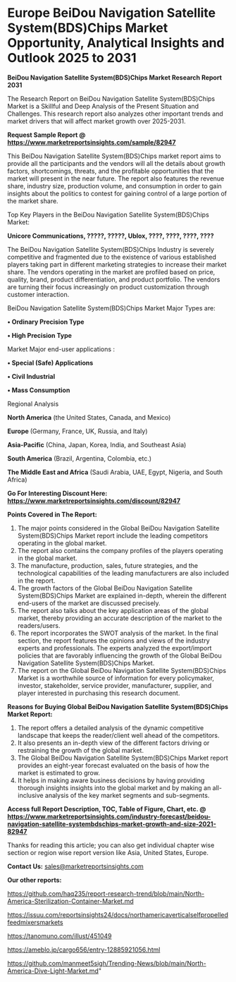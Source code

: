 # Europe BeiDou Navigation Satellite System(BDS)Chips Market Opportunity, Analytical Insights and Outlook 2025 to 2031

<strong>BeiDou Navigation Satellite System(BDS)Chips Market Research Report 2031</strong>

The Research Report on BeiDou Navigation Satellite System(BDS)Chips Market is a Skillful and Deep Analysis of the Present Situation and Challenges. This research report also analyzes other important trends and market drivers that will affect market growth over 2025-2031.

<strong>Request Sample Report @ <a href=https://www.marketreportsinsights.com/sample/82947>https://www.marketreportsinsights.com/sample/82947</a></strong>

This BeiDou Navigation Satellite System(BDS)Chips market report aims to provide all the participants and the vendors will all the details about growth factors, shortcomings, threats, and the profitable opportunities that the market will present in the near future. The report also features the revenue share, industry size, production volume, and consumption in order to gain insights about the politics to contest for gaining control of a large portion of the market share.

Top Key Players in the BeiDou Navigation Satellite System(BDS)Chips Market:

<strong>Unicore Communications, ?????, ?????, Ublox, ????, ????, ????, ????</strong>

The BeiDou Navigation Satellite System(BDS)Chips Industry is severely competitive and fragmented due to the existence of various established players taking part in different marketing strategies to increase their market share. The vendors operating in the market are profiled based on price, quality, brand, product differentiation, and product portfolio. The vendors are turning their focus increasingly on product customization through customer interaction.

BeiDou Navigation Satellite System(BDS)Chips Market Major Types are:

<strong>• Ordinary Precision Type

• High Precision Type</strong>

Market Major end-user applications :

<strong>• Special (Safe) Applications

• Civil Industrial

• Mass Consumption</strong>

Regional Analysis

</u><strong><b>North America</b></strong> (the United States, Canada, and Mexico)

<strong><b>Europe </b></strong>(Germany, France, UK, Russia, and Italy)

<strong><b>Asia-Pacific</b></strong> (China, Japan, Korea, India, and Southeast Asia)

<strong><b>South America</b></strong> (Brazil, Argentina, Colombia, etc.)

<strong><b>The Middle East and Africa</b></strong> (Saudi Arabia, UAE, Egypt, Nigeria, and South Africa)

<strong>Go For Interesting Discount Here: <a href=https://www.marketreportsinsights.com/discount/82947>https://www.marketreportsinsights.com/discount/82947</a></strong>

<strong>Points Covered in The Report:</strong>
<ol>
  <li>The major points considered in the Global BeiDou Navigation Satellite System(BDS)Chips Market report include the leading competitors operating in the global market.</li>
  <li>The report also contains the company profiles of the players operating in the global market.</li>
  <li>The manufacture, production, sales, future strategies, and the technological capabilities of the leading manufacturers are also included in the report.</li>
  <li>The growth factors of the Global BeiDou Navigation Satellite System(BDS)Chips Market are explained in-depth, wherein the different end-users of the market are discussed precisely.</li>
  <li>The report also talks about the key application areas of the global market, thereby providing an accurate description of the market to the readers/users.</li>
  <li>The report incorporates the SWOT analysis of the market. In the final section, the report features the opinions and views of the industry experts and professionals. The experts analyzed the export/import policies that are favorably influencing the growth of the Global BeiDou Navigation Satellite System(BDS)Chips Market.</li>
  <li>The report on the Global BeiDou Navigation Satellite System(BDS)Chips Market is a worthwhile source of information for every policymaker, investor, stakeholder, service provider, manufacturer, supplier, and player interested in purchasing this research document.</li>
</ol>
<strong>Reasons for Buying Global BeiDou Navigation Satellite System(BDS)Chips Market Report:</strong>

<ol>
  <li>The report offers a detailed analysis of the dynamic competitive landscape that keeps the reader/client well ahead of the competitors.</li>
  <li>It also presents an in-depth view of the different factors driving or restraining the growth of the global market.</li>
  <li>The Global BeiDou Navigation Satellite System(BDS)Chips Market report provides an eight-year forecast evaluated on the basis of how the market is estimated to grow.</li>
  <li>It helps in making aware business decisions by having providing thorough insights insights into the global market and by making an all-inclusive analysis of the key market segments and sub-segments.</li>
</ol>
<strong>Access full Report Description, TOC, Table of Figure, Chart, etc. @ <a href=https://www.marketreportsinsights.com/industry-forecast/beidou-navigation-satellite-systembdschips-market-growth-and-size-2021-82947>https://www.marketreportsinsights.com/industry-forecast/beidou-navigation-satellite-systembdschips-market-growth-and-size-2021-82947</a></strong>


Thanks for reading this article; you can also get individual chapter wise section or region wise report version like Asia, United States, Europe.

<strong>Contact Us:</strong>
sales@marketreportsinsights.com

<strong>Our other reports:</strong>

<a href=https://github.com/haq235/report-research-trend/blob/main/North-America-Sterilization-Container-Market.md>https://github.com/haq235/report-research-trend/blob/main/North-America-Sterilization-Container-Market.md</a>

<a href=https://issuu.com/reportsinsights24/docs/northamericaverticalselfpropelledfeedmixersmarkets>https://issuu.com/reportsinsights24/docs/northamericaverticalselfpropelledfeedmixersmarkets</a>

<a href=https://tanomuno.com/illust/451049>https://tanomuno.com/illust/451049</a>

<a href=https://ameblo.jp/cargo656/entry-12885921056.html>https://ameblo.jp/cargo656/entry-12885921056.html</a>

<a href=https://github.com/manmeet5sigh/Trending-News/blob/main/North-America-Dive-Light-Market.md>https://github.com/manmeet5sigh/Trending-News/blob/main/North-America-Dive-Light-Market.md</a>"
